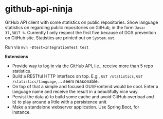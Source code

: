 github-api-ninja
================

GitHub API client with some statistics on public repositories. Show language statistics on regarding public 
repositories on GitHub, in the form `Java: 37,3817 %`. Currently I only respect the first five because of DOS 
prevention on GitHub site. Statistics are printed out on `System.out`.

Run via `mvn -Dtest=IntegrationTest test`

**Extensions**

- Provide way to log in via the GitHub API, i.e., receive more than 5 repo statistics.
- Build a RESTful HTTP interface on top. E.g., `GET /statistics`, `GET /statistics/language`, ... seem reasonable.
- On top of that a simple and focused GUI/Frontend would be cool. Enter a language name and receive the result in a 
beautifully nice way. 
- Persist the data a) to build some cache and avoid GitHub overload and b) to play around a little with a persistence
 unit.
- Make a standalone webserver application. Use Spring Boot, for instance. 
